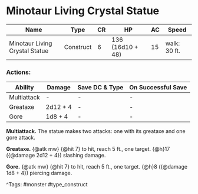 # Minotaur Living Crystal Statue

| Name | Type | CR | HP | AC | Speed |
|------|------|----|----|----|-------|
| Minotaur Living Crystal Statue | Construct | 6 | 136 (16d10 + 48) | 15 | walk: 30 ft. |

### Actions:

| Ability | Damage | Save DC & Type | On Successful Save |
|---------|--------|----------------|--------------------|
| Multiattack | - | - | - |
| Greataxe | 2d12 + 4 | - | - |
| Gore | 1d8 + 4 | - | - |


**Multiattack.** The statue makes two attacks: one with its greataxe and one gore attack.

**Greataxe.** {@atk mw} {@hit 7} to hit, reach 5 ft., one target. {@h}17 ({@damage 2d12 + 4}) slashing damage.

**Gore.** {@atk mw} {@hit 7} to hit, reach 5 ft., one target. {@h}8 ({@damage 1d8 + 4}) piercing damage.

^Tags: #monster #type_construct